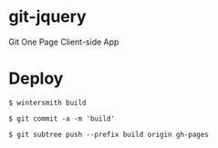 # git-jquery
Git One Page Client-side App


# Deploy

    $ wintersmith build

    $ git commit -a -m 'build'

    $ git subtree push --prefix build origin gh-pages

